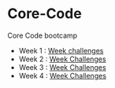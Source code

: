 # Core-Code
Core Code bootcamp

- Week 1 : [Week challenges](scr/Weeks/week1)
- Week 2 : [Week Challenges](scr/Weeks/week2)
- Week 3 : [Week Challenges](scr/Weeks/week3)
- Week 4 : [Week Challenges](scr/Weeks/week4)